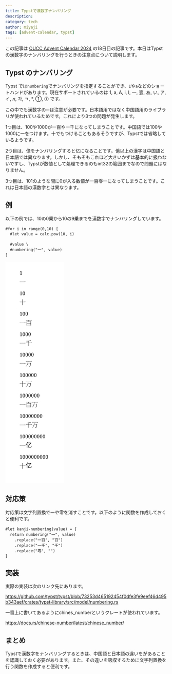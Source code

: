 ```yaml
---
title: Typstで漢数字ナンバリング
description: 
category: tech
author: miyaji
tags: [advent-calendar, typst]
---
```


この記事は [OUCC Advent Calendar 2024](https://adventar.org/calendars/10655) の18日目の記事です。本日はTypstの漢数字のナンバリングを行うときの注意点について説明します。

## Typst のナンバリング

Typst では`numbering`でナンバリングを指定することができ、`1`や`a`などのショートハンドがあります。現在サポートされているのは 1, a, A, i, I, 一, 壹, あ, い, ア, イ, א, 가, ㄱ, *, ①, ⓵ です。

この中でも漢数字の`一`は注意が必要です。日本語用ではなく中国語用のライブラリが使われているためです。これにより3つの問題が発生します。

1つ目は、100や1000が一百や一千になってしまうことです。中国語では100や1000に一をつけます。十でもつけることもあるそうですが、Typstでは省略しているようです。

2つ目は、億をナンバリングすると亿になることです。億以上の漢字は中国語と日本語では異なります。しかし、そもそもこれほど大きいかずは基本的に扱わないですし、Typstが数値として処理できるのもint32の範囲までなので問題にはなりません。

3つ目は、101のような間に0が入る数値が一百零一になってしまうことです。これは日本語の漢数字とは異なります。

## 例

以下の例では、10の0乗から10の9乗までを漢数字でナンバリングしています。

```typst
#for i in range(0,10) [
  #let value = calc.pow(10, i)
  
  #value \
  #numbering("一", value)
]
```

![Typst](2024-12-17-typst-kanji-numbering/image.png)

## 対応策

対応策は文字列置換で一や零を消すことです。以下のように関数を作成しておくと便利です。

```typst
#let kanji-numbering(value) = {
  return numbering("一", value)
    .replace("一百", "百")
    .replace("一千", "千")
    .replace("零", "")
}
```

## 実装

実際の実装は次のリンク先にあります。

https://github.com/typst/typst/blob/73253d465192454f0dfe3fe9eef46d495b343aef/crates/typst-library/src/model/numbering.rs

一番上に書いてあるようにchines_numberというクレートが使われています。

https://docs.rs/chinese-number/latest/chinese_number/

## まとめ

Typstで漢数字をナンバリングするときは、中国語と日本語の違いをがあることを認識しておく必要があります。また、その違いを吸収するために文字列置換を行う関数を作成すると便利です。

